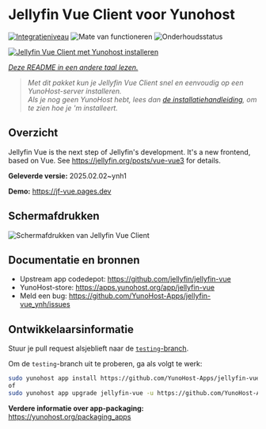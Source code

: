 <!--
NB: Deze README is automatisch gegenereerd door <https://github.com/YunoHost/apps/tree/master/tools/readme_generator>
Hij mag NIET handmatig aangepast worden.
-->

# Jellyfin Vue Client voor Yunohost

[![Integratieniveau](https://apps.yunohost.org/badge/integration/jellyfin-vue)](https://ci-apps.yunohost.org/ci/apps/jellyfin-vue/)
![Mate van functioneren](https://apps.yunohost.org/badge/state/jellyfin-vue)
![Onderhoudsstatus](https://apps.yunohost.org/badge/maintained/jellyfin-vue)

[![Jellyfin Vue Client met Yunohost installeren](https://install-app.yunohost.org/install-with-yunohost.svg)](https://install-app.yunohost.org/?app=jellyfin-vue)

*[Deze README in een andere taal lezen.](./ALL_README.md)*

> *Met dit pakket kun je Jellyfin Vue Client snel en eenvoudig op een YunoHost-server installeren.*  
> *Als je nog geen YunoHost hebt, lees dan [de installatiehandleiding](https://yunohost.org/install), om te zien hoe je 'm installeert.*

## Overzicht

Jellyfin Vue is the next step of Jellyfin's development. It's a new frontend, based on Vue. See https://jellyfin.org/posts/vue-vue3 for details.


**Geleverde versie:** 2025.02.02~ynh1

**Demo:** <https://jf-vue.pages.dev>

## Schermafdrukken

![Schermafdrukken van Jellyfin Vue Client](./doc/screenshots/jellyfin-vue-homepage-2023-04.jpg)

## Documentatie en bronnen

- Upstream app codedepot: <https://github.com/jellyfin/jellyfin-vue>
- YunoHost-store: <https://apps.yunohost.org/app/jellyfin-vue>
- Meld een bug: <https://github.com/YunoHost-Apps/jellyfin-vue_ynh/issues>

## Ontwikkelaarsinformatie

Stuur je pull request alsjeblieft naar de [`testing`-branch](https://github.com/YunoHost-Apps/jellyfin-vue_ynh/tree/testing).

Om de `testing`-branch uit te proberen, ga als volgt te werk:

```bash
sudo yunohost app install https://github.com/YunoHost-Apps/jellyfin-vue_ynh/tree/testing --debug
of
sudo yunohost app upgrade jellyfin-vue -u https://github.com/YunoHost-Apps/jellyfin-vue_ynh/tree/testing --debug
```

**Verdere informatie over app-packaging:** <https://yunohost.org/packaging_apps>
